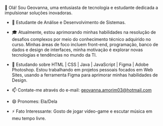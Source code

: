 👋 Olá! Sou Geovanna, uma entusiasta de tecnologia e estudante dedicada a impulsionar soluções inovadoras.

- 🚀 Estudante de Análise e Desenvolvimento de Sistemas.

- 🎓 Atualmente, estou aprimorando minhas habilidades na resolução de desafios complexos por meio do conhecimento técnico adquirido no curso. Minhas áreas de foco incluem front-end, programação, banco de dados e design de interfaces, minha motivação é explorar novas tecnologias e tendências no mundo da TI. 

- 🌱 Estudando sobre HTML | CSS | Java | JavaScript | Figma | Adobe Photoshop. Estou trabalhando em projetos pessoais focados em Web Sites, usando a ferramenta Figma para aprimorar minhas habilidades de Design.  

- 📫 Contate-me através do e-mail: geovanna.amorim03@hotmail.com

- 😄 Pronomes: Ela/Dela

- ⚡ Fato Interessante: Gosto de jogar vídeo-game e escutar música em meu tempo livre. 

